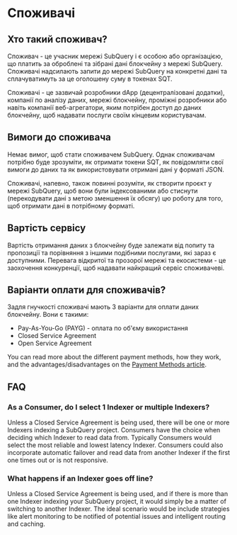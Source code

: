 # Споживачі

## Хто такий споживач?

Споживач - це учасник мережі SubQuery і є особою або організацією, що платить за оброблені та зібрані дані блокчейну з мережі SubQuery. Споживачі надсилають запити до мережі SubQuery на конкретні дані та сплачуватимуть за це оголошену суму в токенах SQT.

Споживачі - це зазвичай розробники dApp (децентралізовані додатки), компанії по аналізу даних, мережі блокчейну, проміжні розробники або навіть компанії веб-агрегатори, яким потрібен доступ до даних блокчейну, щоб надавати послуги своїм кінцевим користувачам.

## Вимоги до споживача

Немає вимог, щоб стати споживачем SubQuery. Однак споживачам потрібно буде зрозуміти, як отримати токени SQT, як повідомляти свої вимоги до даних та як використовувати отримані дані у форматі JSON.

Споживачі, напевно, також повинні розуміти, як створити проєкт у мережі SubQuery, щоб вони були індексованими або стиснути (перекодувати дані з метою зменшення їх обсягу) цю роботу для того, щоб отримати дані в потрібному форматі.

## Вартість сервісу

Вартість отримання даних з блокчейну буде залежати від попиту та пропозиції та порівняння з іншими подібними послугами, які зараз є доступними. Перевага відкритої та прозорої мережі та екосистеми - це заохочення конкуренції, щоб надавати найкращий сервіс споживачеві.

## Варіанти оплати для споживачів?

Задля гнучкості споживачі мають 3 варіанти для оплати даних блокчейну. Вони є такими:

- Pay-As-You-Go (PAYG) - оплата по об'єму використання
- Closed Service Agreement
- Open Service Agreement

You can read more about the different payment methods, how they work, and the advantages/disadvantages on the [Payment Methods article](./payment-methods.md).

## FAQ

### As a Consumer, do I select 1 Indexer or multiple Indexers?

Unless a Closed Service Agreement is being used, there will be one or more Indexers indexing a SubQuery project. Consumers have the choice when deciding which Indexer to read data from. Typically Consumers would select the most reliable and lowest latency Indexer. Consumers could also incorporate automatic failover and read data from another Indexer if the first one times out or is not responsive.

### What happens if an Indexer goes off line?

Unless a Closed Service Agreement is being used, and if there is more than one Indexer indexing your SubQuery project, it would simply be a matter of switching to another Indexer. The ideal scenario would be include strategies like alert monitoring to be notified of potential issues and intelligent routing and caching.
